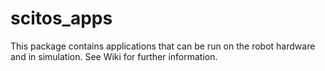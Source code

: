 scitos_apps
===========

This package contains applications that can be run on the robot hardware and in simulation.
See Wiki for further information.
